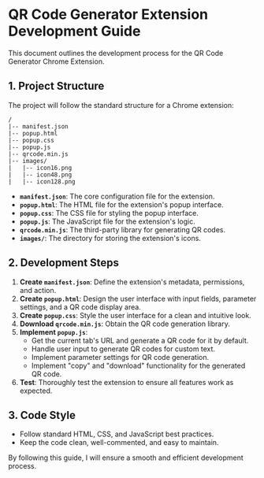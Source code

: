 # QR Code Generator Extension Development Guide

This document outlines the development process for the QR Code Generator Chrome Extension.

## 1. Project Structure

The project will follow the standard structure for a Chrome extension:

```
/
|-- manifest.json
|-- popup.html
|-- popup.css
|-- popup.js
|-- qrcode.min.js
|-- images/
|   |-- icon16.png
|   |-- icon48.png
|   |-- icon128.png
```

- **`manifest.json`**: The core configuration file for the extension.
- **`popup.html`**: The HTML file for the extension's popup interface.
- **`popup.css`**: The CSS file for styling the popup interface.
- **`popup.js`**: The JavaScript file for the extension's logic.
- **`qrcode.min.js`**: The third-party library for generating QR codes.
- **`images/`**: The directory for storing the extension's icons.

## 2. Development Steps

1.  **Create `manifest.json`**: Define the extension's metadata, permissions, and action.
2.  **Create `popup.html`**: Design the user interface with input fields, parameter settings, and a QR code display area.
3.  **Create `popup.css`**: Style the user interface for a clean and intuitive look.
4.  **Download `qrcode.min.js`**: Obtain the QR code generation library.
5.  **Implement `popup.js`**:
    - Get the current tab's URL and generate a QR code for it by default.
    - Handle user input to generate QR codes for custom text.
    - Implement parameter settings for QR code generation.
    - Implement "copy" and "download" functionality for the generated QR code.
6.  **Test**: Thoroughly test the extension to ensure all features work as expected.

## 3. Code Style

- Follow standard HTML, CSS, and JavaScript best practices.
- Keep the code clean, well-commented, and easy to maintain.

By following this guide, I will ensure a smooth and efficient development process.
